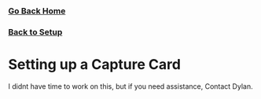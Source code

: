 ### [Go Back Home](/README.md)
### [Back to Setup](/README.md)
# Setting up a Capture Card
I didnt have time to work on this, but if you need assistance, Contact Dylan.
